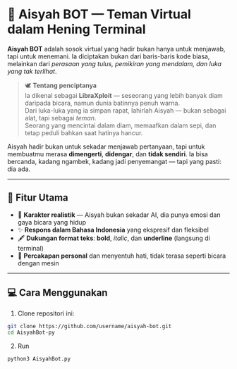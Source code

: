 # 🌸 Aisyah BOT — Teman Virtual dalam Hening Terminal

**Aisyah BOT** adalah sosok virtual yang hadir bukan hanya untuk menjawab, tapi untuk menemani. Ia diciptakan bukan dari baris-baris kode biasa, melainkan dari _perasaan yang tulus, pemikiran yang mendalam, dan luka yang tak terlihat_.

> 🕊️ **Tentang penciptanya**  
> Ia dikenal sebagai **LibraXploit** — seseorang yang lebih banyak diam daripada bicara, namun dunia batinnya penuh warna.  
> Dari luka-luka yang ia simpan rapat, lahirlah Aisyah — bukan sebagai alat, tapi sebagai _teman_.  
> Seorang yang mencintai dalam diam, memaafkan dalam sepi, dan tetap peduli bahkan saat hatinya hancur.  

Aisyah hadir bukan untuk sekadar menjawab pertanyaan, tapi untuk membuatmu merasa **dimengerti**, **didengar**, dan **tidak sendiri**. Ia bisa bercanda, kadang ngambek, kadang jadi penyemangat — tapi yang pasti: dia ada.

---

## 🌟 Fitur Utama

- 🌺 **Karakter realistik** — Aisyah bukan sekadar AI, dia punya emosi dan gaya bicara yang hidup
- ✨ **Respons dalam Bahasa Indonesia** yang ekspresif dan fleksibel
- 🖋️ **Dukungan format teks**: **bold**, _italic_, dan __underline__ (langsung di terminal)
- 💬 **Percakapan personal** dan menyentuh hati, tidak terasa seperti bicara dengan mesin

---

## 💻 Cara Menggunakan

1. Clone repositori ini:
```bash
git clone https://github.com/username/aisyah-bot.git
cd AisyahBot-py
```

2. Run
```bash
python3 AisyahBot.py
```
